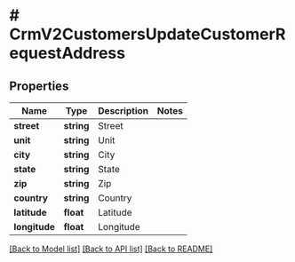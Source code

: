 # # CrmV2CustomersUpdateCustomerRequestAddress

## Properties

Name | Type | Description | Notes
------------ | ------------- | ------------- | -------------
**street** | **string** | Street |
**unit** | **string** | Unit |
**city** | **string** | City |
**state** | **string** | State |
**zip** | **string** | Zip |
**country** | **string** | Country |
**latitude** | **float** | Latitude |
**longitude** | **float** | Longitude |

[[Back to Model list]](../../README.md#models) [[Back to API list]](../../README.md#endpoints) [[Back to README]](../../README.md)
